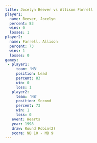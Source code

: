 ```yaml
---
title: Jocelyn Beever vs Allison Farrell
player1:                
  name: Beever, Jocelyn 
  percent: 83           
  wins: 0               
  losses: 1             
player2:                
  name: Farrell, Allison
  percent: 73           
  wins: 1               
  losses: 0             
games:
 - player1:        
     team: 'MB'    
     position: Lead
     percent: 83   
     win: 0        
     loss: 1       
   player2:          
     team: 'NB'      
     position: Second
     percent: 73     
     win: 1          
     loss: 0         
   event: Hearts       
   year: 1998          
   draw: Round Robin(2)
   score: NB 10 - MB 9 
---
```

